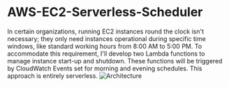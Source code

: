 # AWS-EC2-Serverless-Scheduler
In certain organizations, running EC2 instances round the clock isn't necessary; they only need instances operational during specific time windows, like standard working hours from 8:00 AM to 5:00 PM. To accommodate this requirement, I'll develop two Lambda functions to manage instance start-up and shutdown. These functions will be triggered by CloudWatch Events set for morning and evening schedules. This approach is entirely serverless.
![Architecture](https://github.com/NLavanya-31/AWS-EC2-Serverless-Scheduler/assets/155809688/aa514c80-1c53-4cba-b8e8-c4733f02f96a)
